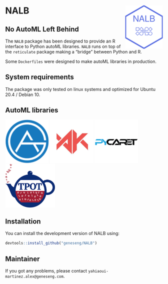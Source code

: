 
<!-- README.md is generated from README.Rmd. Please edit that file -->

# NALB <a href=#><img src='inst/logo/NALB.png' align="right" height="139" /></a>

## No AutoML Left Behind

The `NALB` package has been designed to provide an R interface to Python
autoML libraries. `NALB` runs on top of the `reticulate` package making
a “bridge” between Python and R.

Some `Dockerfiles` were designed to make autoML libraries in production.

## System requirements

The package was only tested on linux systems and optimized for Ubuntu
20.4 / Debian 10.

## AutoML libraries

<a href=#><img src='inst/logo/AutoGluon.png' height="139" /></a>
<a href=#><img src='inst/logo/autokeras.jpg' height="139" /></a>
<a href=#><img src='inst/logo/Pycaret.png' height="139" /></a>
<a href=#><img src='inst/logo/tpot.jpg' height="139" /></a>

## Installation

You can install the development version of NALB using:

``` r
devtools::install_github("geneseng/NALB")
```

## Maintainer

If you got any problems, please contact
`yahiaoui-martinez.alex@geneseng.com`.
